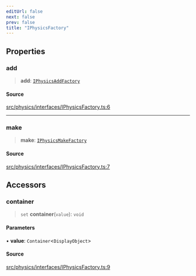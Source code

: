 ```yaml
---
editUrl: false
next: false
prev: false
title: "IPhysicsFactory"
---
```


## Properties

### add

> **add**: [`IPhysicsAddFactory`](/api/interfaces/iphysicsaddfactory/)

#### Source

[src/physics/interfaces/IPhysicsFactory.ts:6](https://github.com/relishinc/dill-pixel/blob/543438455c9a47928084300159416186c2aa1095/src/physics/interfaces/IPhysicsFactory.ts#L6)

***

### make

> **make**: [`IPhysicsMakeFactory`](/api/interfaces/iphysicsmakefactory/)

#### Source

[src/physics/interfaces/IPhysicsFactory.ts:7](https://github.com/relishinc/dill-pixel/blob/543438455c9a47928084300159416186c2aa1095/src/physics/interfaces/IPhysicsFactory.ts#L7)

## Accessors

### container

> `set` **container**(`value`): `void`

#### Parameters

• **value**: `Container`\<`DisplayObject`\>

#### Source

[src/physics/interfaces/IPhysicsFactory.ts:9](https://github.com/relishinc/dill-pixel/blob/543438455c9a47928084300159416186c2aa1095/src/physics/interfaces/IPhysicsFactory.ts#L9)
